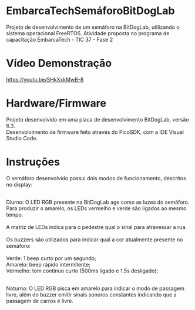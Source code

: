 # EmbarcaTechSemáforoBitDogLab
Projeto de desenvolvimento de um semáforo na BitDogLab, utilizando o sistema operacional FreeRTOS. Atividade proposta no programa de capacitação EmbarcaTech - TIC 37 - Fase 2

# Vídeo Demonstração

https://youtu.be/SHkXxkMwB-8

# Hardware/Firmware

Projeto desenvolvido em uma placa de desenvolvimento BitDogLab, versão 6.3.<br>
Desenvolvimento de firmware feito através do PicoSDK, com a IDE Visual Studio Code.

# Instruções

O semáforo desenvolvido possui dois modos de funcionamento, descritos no display:<br><br>

Diurno: O LED RGB presente na BitDogLab age como as luzes do semáforo. Para produzir o amarelo, os LEDs vermelho e verde são ligados ao mesmo tempo.<br><br>
A matriz de LEDs indica para o pedestre qual o sinal para atravessar a rua.<br><br>
Os buzzers são utilizados para indicar qual a cor atualmente presente no semáforo:<br><br>
Verde: 1 beep curto por um segundo;<br>
Amarelo: beep rápido intermitente;<br>
Vermelho: tom contínuo curto (500ms ligado e 1.5s desligado);<br><br>

Noturno: O LED RGB pisca em amarelo para indicar o modo de passagem livre, além do buzzer emitir sinais sonoros constantes indicando que a passagem de carros é livre.